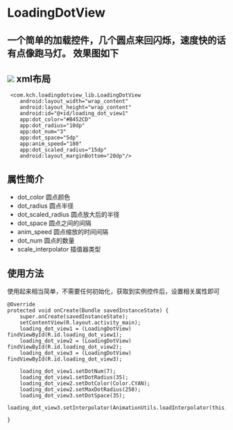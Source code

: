 LoadingDotView
=
一个简单的加载控件，几个圆点来回闪烁，速度快的话有点像跑马灯。
效果图如下
-

![](http://i.imgur.com/NhZdAVW.gif)
xml布局
-

     <com.kch.loadingdotview_lib.LoadingDotView
        android:layout_width="wrap_content"
        android:layout_height="wrap_content"
        android:id="@+id/loading_dot_view1"
        app:dot_color="#B452CD"
        app:dot_radius="10dp"
        app:dot_num="3"
        app:dot_space="5dp"
        app:anim_speed="180"
        app:dot_scaled_radius="15dp"
        android:layout_marginBottom="20dp"/>

属性简介
-
- dot_color 圆点颜色
- dot_radius 圆点半径
- dot_scaled_radius 圆点放大后的半径
- dot_space 圆点之间的间隔
- anim_speed 圆点缩放的时间间隔
- dot_num 圆点的数量
- scale_interpolator 插值器类型

使用方法
---
使用起来相当简单，不需要任何初始化，获取到实例控件后，设置相关属性即可

    @Override
    protected void onCreate(Bundle savedInstanceState) {
        super.onCreate(savedInstanceState);
        setContentView(R.layout.activity_main);
        loading_dot_view1 = (LoadingDotView) findViewById(R.id.loading_dot_view1);
        loading_dot_view2 = (LoadingDotView) findViewById(R.id.loading_dot_view2);
        loading_dot_view3 = (LoadingDotView) findViewById(R.id.loading_dot_view3);

        loading_dot_view1.setDotNum(7);
        loading_dot_view1.setDotRadius(35);
        loading_dot_view2.setDotColor(Color.CYAN);
        loading_dot_view2.setMaxDotRadius(250);
        loading_dot_view3.setDotSpace(35);
        loading_dot_view3.setInterpolator(AnimationUtils.loadInterpolator(this,android.R.interpolator.anticipate));

    }

